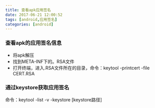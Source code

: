 ```yaml
---
title: 查看apk应用签名
date: 2017-06-21 12:00:52
tags: [android,应用签名]
categories: [android]
---
```


### 查看apk的应用签名信息
- 将apk解压
- 找到META-INF下的。RSA文件
- 打开终端，进入.RSA文件所在的目录，命令：keytool -printcert -file CERT.RSA

### 通过keystore获取应用签名
命令：keytool -list -v -keystore [keystore路径]
